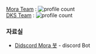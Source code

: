[Mora Team](https://github.com/mora-team) : ![profile count](https://komarev.com/ghpvc/?username=MORA-Team&color=red)&nbsp;<br>
[DKS Team](https://github.com/Dev-Korea-Server) : ![profile count](https://komarev.com/ghpvc/?username=Dev-Korea-Server&color=red)&nbsp;<br>

### 자료실
- [Didscord Mora 봇](https://koreadev.co.kr/mora) - discord Bot
